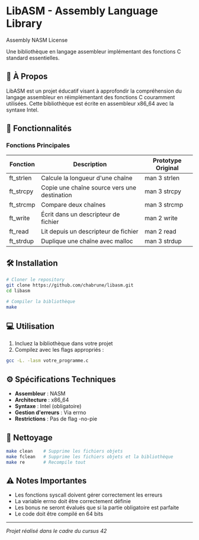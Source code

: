 # LibASM - Assembly Language Library

Assembly
NASM
License

Une bibliothèque en langage assembleur implémentant des fonctions C standard essentielles.

## 📝 À Propos

LibASM est un projet éducatif visant à approfondir la compréhension du langage assembleur en réimplémentant des fonctions C couramment utilisées. Cette bibliothèque est écrite en assembleur x86_64 avec la syntaxe Intel.

## 🚀 Fonctionnalités

### Fonctions Principales
| Fonction | Description | Prototype Original |
|----------|-------------|-------------------|
| ft_strlen | Calcule la longueur d'une chaîne | man 3 strlen |
| ft_strcpy | Copie une chaîne source vers une destination | man 3 strcpy |
| ft_strcmp | Compare deux chaînes | man 3 strcmp |
| ft_write | Écrit dans un descripteur de fichier | man 2 write |
| ft_read | Lit depuis un descripteur de fichier | man 2 read |
| ft_strdup | Duplique une chaîne avec malloc | man 3 strdup |

## 🛠 Installation

```bash
# Cloner le repository
git clone https://github.com/chabrune/libasm.git
cd libasm

# Compiler la bibliothèque
make

```

## 💻 Utilisation

1. Incluez la bibliothèque dans votre projet
2. Compilez avec les flags appropriés :
```bash
gcc -L. -lasm votre_programme.c
```

## ⚙️ Spécifications Techniques

- **Assembleur** : NASM
- **Architecture** : x86_64
- **Syntaxe** : Intel (obligatoire)
- **Gestion d'erreurs** : Via errno
- **Restrictions** : Pas de flag -no-pie


## 🧹 Nettoyage

```bash
make clean    # Supprime les fichiers objets
make fclean   # Supprime les fichiers objets et la bibliothèque
make re       # Recompile tout
```

## ⚠️ Notes Importantes

- Les fonctions syscall doivent gérer correctement les erreurs
- La variable errno doit être correctement définie
- Les bonus ne seront évalués que si la partie obligatoire est parfaite
- Le code doit être compilé en 64 bits

---
*Projet réalisé dans le cadre du cursus 42*

